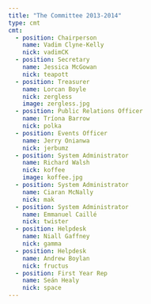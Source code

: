 ```yaml
---
title: "The Committee 2013-2014"
type: cmt
cmt:
  - position: Chairperson
    name: Vadim Clyne-Kelly
    nick: vadimCK
  - position: Secretary
    name: Jessica McGowan
    nick: teapott
  - position: Treasurer
    name: Lorcan Boyle
    nick: zergless
    image: zergless.jpg
  - position: Public Relations Officer
    name: Tríona Barrow
    nick: polka
  - position: Events Officer
    name: Jerry Onianwa
    nick: jerbumz
  - position: System Administrator
    name: Richard Walsh
    nick: koffee
    image: koffee.jpg
  - position: System Administrator
    name: Ciaran McNally
    nick: mak
  - position: System Administrator
    name: Emmanuel Caillé
    nick: twister
  - position: Helpdesk
    name: Niall Gaffney
    nick: gamma
  - position: Helpdesk
    name: Andrew Boylan
    nick: fructus
  - position: First Year Rep
    name: Seán Healy
    nick: space
---
```

